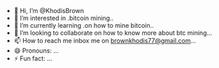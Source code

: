 - 👋 Hi, I’m @KhodisBrown
- 👀 I’m interested in .bitcoin mining..
- 🌱 I’m currently learning .on how to mine bitcoin..
- 💞️ I’m looking to collaborate on how to know more about btc mining...
- 📫 How to reach me inbox me on brownkhodis77@gmail.com...
- 😄 Pronouns: ...
- ⚡ Fun fact: ...

<!---
KhodisBrown/KhodisBrown is a ✨ special ✨ repository because its `README.md` (this file) appears on your GitHub profile.
You can click the Preview link to take a look at your changes.
--->
